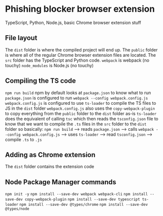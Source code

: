 # Phishing blocker browser extension
TypeScript, Python, Node.js, basic Chrome browser extension stuff

## File layout
The `dist` folder is where the compiled project will end up.
The `public` folder is where all of the regular Chrome browser extension files are located.
The `src` folder has the TypeScript and Python code.
`webpack` is webpack (no touchy)
`node_modules` is Node.js (no touchy)

## Compiling the TS code
`npm run build`
npm by default looks at `package.json` to know what to run
`package.json` is configured to run `webpack --config webpack.config.js`
`webpack.config.js` is configured to use `ts-loader` to compile the TS files to JS in the `dist` folder
`webpack.config.js` also uses the `copy-webpack-plugin` to copy everything from the `public` folder to the `dist` folder as-is
`ts-loader` does the equivalent of calling `tsc` which then reads the `tsconfig.json` file to know that we want to compile the `.ts` files in the `src` folder to the `dist` folder
so basically:
`npm run build` --> reads `package.json` --> calls `webpack --config webpack.config.js` --> uses `ts-loader` --> read `tsconfig.json` --> compile `.ts` to `.js`

## Adding as Chrome extension
The `dist` folder contains the extension code


## Node Package Manager commands
`npm init -y`
`npm install --save-dev webpack webpack-cli`
`npm install --save-dev copy-webpack-plugin`
`npm install --save-dev typescript ts-loader`
`npm install --save-dev @types/chrome`
`npm install --save-dev @types/node`

